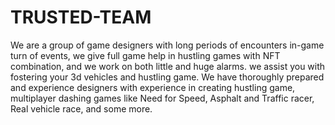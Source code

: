 # TRUSTED-TEAM
We are a group of game designers with long periods of encounters in-game turn of events, we give full game help in hustling games with NFT combination, and we work on both little and huge alarms. we assist you with fostering your 3d vehicles and hustling game. We have thoroughly prepared and experience designers with experience in creating hustling game, multiplayer dashing games like Need for Speed, Asphalt and Traffic racer, Real vehicle race, and some more.
